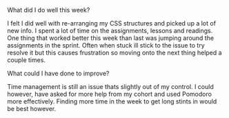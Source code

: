 What did I do well this week?

I felt I did well with re-arranging my CSS structures and picked up a lot of new info. I spent a lot of time on the assignments, lessons and readings. One thing that worked better this week than last was jumping around the assignments in the sprint. Often when stuck ill stick to the issue to try resolve it but this causes frustration so moving onto the next thing helped a couple times.

What could I have done to improve?

Time management is still an issue thats slightly out of my control. I could however, have asked for more help from my cohort and used Pomodoro more effectively. Finding more time in the week to get long stints in would be best however.